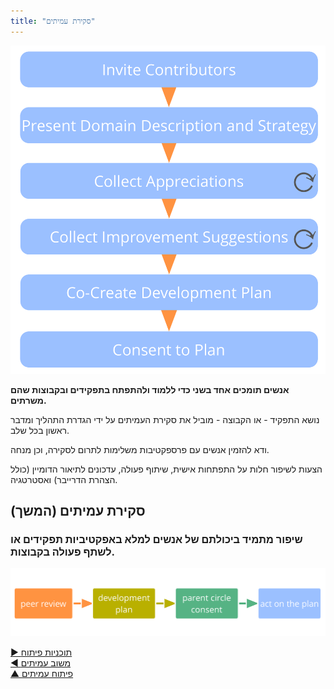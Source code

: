 ```yaml
---
title: "סקירת עמיתים"
---
```



![right,fit](img/process/peer-review.png)

**אנשים תומכים אחד בשני כדי ללמוד ולהתפתח בתפקידים ובקבוצות שהם משרתים.**

נושא התפקיד - או הקבוצה - מוביל את סקירת העמיתים על ידי הגדרת התהליך ומדבר ראשון בכל שלב.

ודא להזמין אנשים עם פרספקטיבות משלימות לתרום לסקירה, וכן מנחה.

הצעות לשיפור חלות על התפתחות אישית, שיתוף פעולה, עדכונים לתיאור הדומיין (כולל הצהרת הדרייבר) ואסטרטגיה.


## סקירת עמיתים (המשך)

### שיפור מתמיד ביכולתם של אנשים למלא באפקטיביות תפקידים או לשתף פעולה בקבוצות.

![inline,fit](img/evolution/development-process.png)

[&#9654; תוכניות פיתוח](development-plan.html)<br/>[&#9664; משוב עמיתים](peer-feedback.html)<br/>[&#9650; פיתוח עמיתים](peer-development.html)

